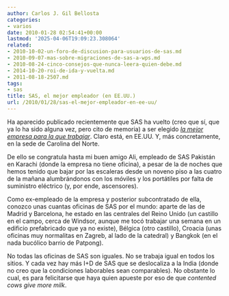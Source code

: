 ```yaml
---
author: Carlos J. Gil Bellosta
categories:
- varios
date: 2010-01-28 02:54:41+00:00
lastmod: '2025-04-06T19:09:23.308064'
related:
- 2010-10-02-un-foro-de-discusion-para-usuarios-de-sas.md
- 2010-09-07-mas-sobre-migraciones-de-sas-a-wps.md
- 2010-08-24-cinco-consejos-que-nunca-leera-quien-debe.md
- 2014-10-20-roi-de-ida-y-vuelta.md
- 2011-08-18-2507.md
tags:
- sas
title: SAS, el mejor empleador (en EE.UU.)
url: /2010/01/28/sas-el-mejor-empleador-en-ee-uu/
---
```


Ha aparecido publicado recientemente que SAS ha vuelto (creo que sí, que ya lo ha sido alguna vez, pero cito de memoria) a ser elegido [_la mejor empresa para la que trabajar_](http://money.cnn.com/2010/01/21/technology/sas_best_companies.fortune/). Claro está, en EE.UU. Y, más concretamente, en la sede de Carolina del Norte.

De ello se congratula hasta mi buen amigo Ali, empleado de SAS Pakistán en Karachi (donde la empresa no tiene oficina), a pesar de la de noches que hemos tenido que bajar por las escaleras desde un noveno piso a las cuatro de la mañana alumbrándonos con los móviles y los portátiles por falta de suministro eléctrico (y, por ende, ascensores).

Como ex-empleado de la empresa y posterior subcontratado de ella, conozco unas cuantas oficinas de SAS por el mundo: aparte de las de Madrid y Barcelona, he estado en las centrales del Reino Unido (un castillo en el campo, cerca de Windsor, aunque me tocó trabajar una semana en un edificio prefabricado que ya no existe), Bélgica (otro castillo), Croacia (unas oficinas muy normalitas en Zagreb, al lado de la catedral) y Bangkok (en el nada bucólico barrio de Patpong).

No todas las oficinas de SAS son iguales. No se trabaja igual en todos los sitios. Y cada vez hay más I+D de SAS que se deslocaliza a la India (donde no creo que la condiciones laborables sean comparables). No obstante lo cual, es para felicitarse que haya quien apueste por eso de que _contented cows give more milk_.
